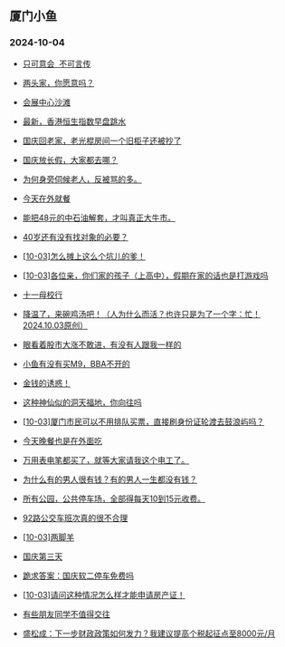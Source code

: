 ## 厦门小鱼 
### 2024-10-04

+ [只可意会  不可言传](http://bbs.xmfish.com/read-htm-tid-18248432.html)

+ [两头家，你愿意吗？](http://bbs.xmfish.com/read-htm-tid-18248482.html)

+ [会展中心沙滩](http://bbs.xmfish.com/read-htm-tid-18248458.html)

+ [最新，香港恒生指数早盘跳水](http://bbs.xmfish.com/read-htm-tid-18248454.html)

+ [国庆回老家，老光棍房间一个旧柜子还被抄了](http://bbs.xmfish.com/read-htm-tid-18248481.html)

+ [国庆放长假，大家都去哪？](http://bbs.xmfish.com/read-htm-tid-18248428.html)

+ [为何身旁伺候老人，反被骂的多。](http://bbs.xmfish.com/read-htm-tid-18248436.html)

+ [今天在外就餐](http://bbs.xmfish.com/read-htm-tid-18248486.html)

+ [能把48元的中石油解套，才叫真正大牛市。](http://bbs.xmfish.com/read-htm-tid-18248435.html)

+ [40岁还有没有找对象的必要？](http://bbs.xmfish.com/read-htm-tid-18248460.html)

+ [[10-03]怎么摊上这么个坑儿的爹！](http://bbs.xmfish.com/read-htm-tid-18248500.html)

+ [[10-03]各位亲，你们家的孩子（上高中），假期在家的话也是打游戏吗](http://bbs.xmfish.com/read-htm-tid-18248493.html)

+ [十一母校行](http://bbs.xmfish.com/read-htm-tid-18248529.html)

+ [降温了，来碗鸡汤吧！（人为什么而活？也许只是为了一个字：忙！2024.10.03原创）](http://bbs.xmfish.com/read-htm-tid-18248465.html)

+ [眼看着股市大涨不敢进，有没有人跟我一样的](http://bbs.xmfish.com/read-htm-tid-18248563.html)

+ [小鱼有没有买M9，BBA不开的](http://bbs.xmfish.com/read-htm-tid-18248498.html)

+ [金钱的诱惑！](http://bbs.xmfish.com/read-htm-tid-18248469.html)

+ [这种神仙似的洞天福地，你向往吗](http://bbs.xmfish.com/read-htm-tid-18248479.html)

+ [[10-03]厦门市民可以不用排队买票，直接刷身份证轮渡去鼓浪屿吗？](http://bbs.xmfish.com/read-htm-tid-18248566.html)

+ [今天晚餐也是在外面吃](http://bbs.xmfish.com/read-htm-tid-18248532.html)

+ [万用表电笔都买了，就等大家请我这个电工了。](http://bbs.xmfish.com/read-htm-tid-18248528.html)

+ [为什么有的男人很有钱？有的男人一生都没有钱？](http://bbs.xmfish.com/read-htm-tid-18248538.html)

+ [所有公园，公共停车场，全部得每天10到15元收费。](http://bbs.xmfish.com/read-htm-tid-18248560.html)

+ [92路公交车班次真的很不合理](http://bbs.xmfish.com/read-htm-tid-18248534.html)

+ [[10-03]两脚羊](http://bbs.xmfish.com/read-htm-tid-18248552.html)

+ [国庆第三天](http://bbs.xmfish.com/read-htm-tid-18248540.html)

+ [跪求答案：国庆软二停车免费吗](http://bbs.xmfish.com/read-htm-tid-18248562.html)

+ [[10-03]请问这种情况怎么样才能申请房产证！](http://bbs.xmfish.com/read-htm-tid-18248577.html)

+ [有些朋友同学不值得交往](http://bbs.xmfish.com/read-htm-tid-18248595.html)

+ [盛松成：下一步财政政策如何发力？我建议提高个税起征点至8000元/月](http://bbs.xmfish.com/read-htm-tid-18248559.html)

